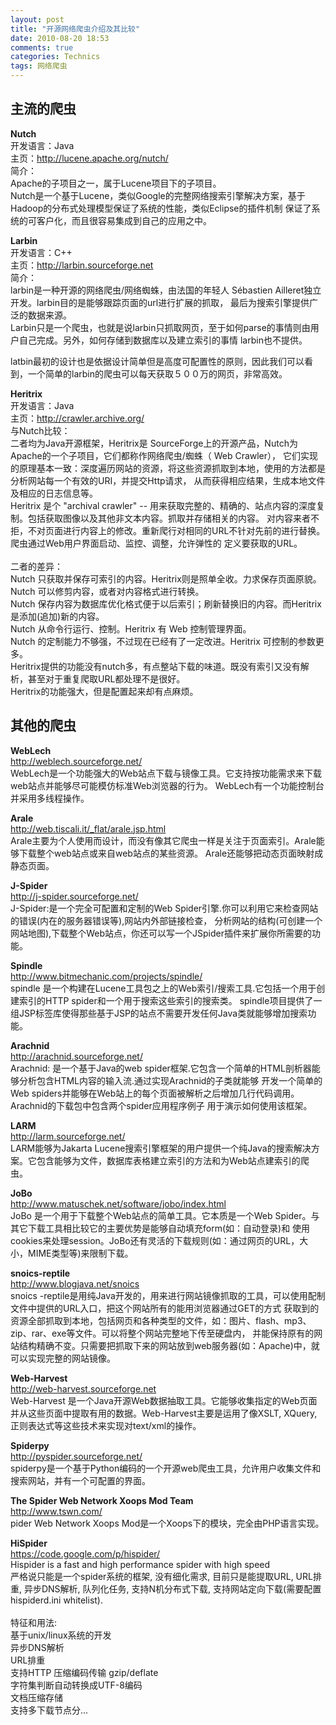 ```yaml
---
layout: post
title: "开源网络爬虫介绍及其比较"
date: 2010-08-20 18:53
comments: true
categories: Technics
tags: 网络爬虫
---
```

<h2>主流的爬虫</h2>
<p><strong>Nutch</strong></br>
开发语言：Java</br>
主页：<a href="http://lucene.apache.org/nutch/">http://lucene.apache.org/nutch/</a></br>
简介：</br>
Apache的子项目之一，属于Lucene项目下的子项目。</br>
Nutch是一个基于Lucene，类似Google的完整网络搜索引擎解决方案，基于Hadoop的分布式处理模型保证了系统的性能，类似Eclipse的插件机制
保证了系统的可客户化，而且很容易集成到自己的应用之中。
</p>
<!--more-->
<p><strong>Larbin</strong></br>
开发语言：C++</br>
主页：<a href="http://larbin.sourceforge.net/index-eng.html">http://larbin.sourceforge.net</a></br>
简介：</br>
larbin是一种开源的网络爬虫/网络蜘蛛，由法国的年轻人 Sébastien Ailleret独立开发。larbin目的是能够跟踪页面的url进行扩展的抓取，
最后为搜索引擎提供广泛的数据来源。</br>
Larbin只是一个爬虫，也就是说larbin只抓取网页，至于如何parse的事情则由用户自己完成。另外，如何存储到数据库以及建立索引的事情 larbin也不提供。</br>

latbin最初的设计也是依据设计简单但是高度可配置性的原则，因此我们可以看到，一个简单的larbin的爬虫可以每天获取５００万的网页，非常高效。
</p>

<p><strong>Heritrix</strong></br>
开发语言：Java</br>
主页：<a href="http://crawler.archive.org/">http://crawler.archive.org/</a></br>
与Nutch比较：</br>
二者均为Java开源框架，Heritrix是 SourceForge上的开源产品，Nutch为Apache的一个子项目，它们都称作网络爬虫/蜘蛛（ Web Crawler），
它们实现的原理基本一致：深度遍历网站的资源，将这些资源抓取到本地，使用的方法都是分析网站每一个有效的URI，并提交Http请求，
从而获得相应结果，生成本地文件及相应的日志信息等。</br>
Heritrix 是个 "archival crawler" -- 用来获取完整的、精确的、站点内容的深度复制。包括获取图像以及其他非文本内容。抓取并存储相关的内容。
对内容来者不拒，不对页面进行内容上的修改。重新爬行对相同的URL不针对先前的进行替换。爬虫通过Web用户界面启动、监控、调整，允许弹性的
定义要获取的URL。</br></br>
二者的差异：</br>
Nutch 只获取并保存可索引的内容。Heritrix则是照单全收。力求保存页面原貌。</br>
Nutch 可以修剪内容，或者对内容格式进行转换。</br>
Nutch 保存内容为数据库优化格式便于以后索引；刷新替换旧的内容。而Heritrix 是添加(追加)新的内容。</br>
Nutch 从命令行运行、控制。Heritrix 有 Web 控制管理界面。</br>
Nutch 的定制能力不够强，不过现在已经有了一定改进。Heritrix 可控制的参数更多。</br>
Heritrix提供的功能没有nutch多，有点整站下载的味道。既没有索引又没有解析，甚至对于重复爬取URL都处理不是很好。</br>
Heritrix的功能强大，但是配置起来却有点麻烦。
</p>

<h2>其他的爬虫</h2>
<p><strong>WebLech</strong></br>
<a href="http://weblech.sourceforge.net/">http://weblech.sourceforge.net/</a></br>
WebLech是一个功能强大的Web站点下载与镜像工具。它支持按功能需求来下载web站点并能够尽可能模仿标准Web浏览器的行为。
WebLech有一个功能控制台并采用多线程操作。
</p>

<p><strong>Arale</strong></br>
<a href="http://web.tiscali.it/_flat/arale.jsp.html">http://web.tiscali.it/_flat/arale.jsp.html</a></br>
Arale主要为个人使用而设计，而没有像其它爬虫一样是关注于页面索引。Arale能够下载整个web站点或来自web站点的某些资源。
Arale还能够把动态页面映射成静态页面。
</p>

<p><strong>J-Spider</strong></br>
<a href="http://j-spider.sourceforge.net/">http://j-spider.sourceforge.net/</a></br>
J-Spider:是一个完全可配置和定制的Web Spider引擎.你可以利用它来检查网站的错误(内在的服务器错误等),网站内外部链接检查，
分析网站的结构(可创建一个网站地图),下载整个Web站点，你还可以写一个JSpider插件来扩展你所需要的功能。
</p>

<p><strong>Spindle</strong></br>
<a href="http://www.bitmechanic.com/projects/spindle/">http://www.bitmechanic.com/projects/spindle/</a></br>
spindle 是一个构建在Lucene工具包之上的Web索引/搜索工具.它包括一个用于创建索引的HTTP spider和一个用于搜索这些索引的搜索类。
spindle项目提供了一组JSP标签库使得那些基于JSP的站点不需要开发任何Java类就能够增加搜索功能。
</p>

<p><strong>Arachnid</strong></br>
<a href="http://arachnid.sourceforge.net/">http://arachnid.sourceforge.net/</a></br>
Arachnid: 是一个基于Java的web spider框架.它包含一个简单的HTML剖析器能够分析包含HTML内容的输入流.通过实现Arachnid的子类就能够
开发一个简单的Web spiders并能够在Web站上的每个页面被解析之后增加几行代码调用。 Arachnid的下载包中包含两个spider应用程序例子
用于演示如何使用该框架。
</p>

<p><strong>LARM</strong></br>
<a href="http://larm.sourceforge.net/">http://larm.sourceforge.net/</a></br>
LARM能够为Jakarta Lucene搜索引擎框架的用户提供一个纯Java的搜索解决方案。它包含能够为文件，数据库表格建立索引的方法和为Web站点建索引的爬虫。
</p>

<p><strong>JoBo</strong></br>
<a href="http://www.matuschek.net/software/jobo/index.html">http://www.matuschek.net/software/jobo/index.html</a></br>
JoBo 是一个用于下载整个Web站点的简单工具。它本质是一个Web Spider。与其它下载工具相比较它的主要优势是能够自动填充form(如：自动登录)和
使用cookies来处理session。JoBo还有灵活的下载规则(如：通过网页的URL，大小，MIME类型等)来限制下载。
</p>

<p><strong>snoics-reptile</strong></br>
<a href="http://www.blogjava.net/snoics">http://www.blogjava.net/snoics</a></br>
snoics -reptile是用纯Java开发的，用来进行网站镜像抓取的工具，可以使用配制文件中提供的URL入口，把这个网站所有的能用浏览器通过GET的方式
获取到的资源全部抓取到本地，包括网页和各种类型的文件，如：图片、flash、mp3、zip、rar、exe等文件。可以将整个网站完整地下传至硬盘内，
并能保持原有的网站结构精确不变。只需要把抓取下来的网站放到web服务器(如：Apache)中，就可以实现完整的网站镜像。
</p>

<p><strong>Web-Harvest</strong></br>
<a href="http://web-harvest.sourceforge.net">http://web-harvest.sourceforge.net</a></br>
Web-Harvest 是一个Java开源Web数据抽取工具。它能够收集指定的Web页面并从这些页面中提取有用的数据。Web-Harvest主要是运用了像XSLT,
XQuery,正则表达式等这些技术来实现对text/xml的操作。
</p>

<p><strong>Spiderpy</strong></br>
<a href="http://pyspider.sourceforge.net/">http://pyspider.sourceforge.net/</a></br>
spiderpy是一个基于Python编码的一个开源web爬虫工具，允许用户收集文件和搜索网站，并有一个可配置的界面。
</p>

<p><strong>The Spider Web Network Xoops Mod Team</strong></br>
<a href="http://www.tswn.com/">http://www.tswn.com/</a></br>
pider Web Network Xoops Mod是一个Xoops下的模块，完全由PHP语言实现。
</p>

<p><strong>HiSpider</strong></br>
<a href="https://code.google.com/p/hispider/">https://code.google.com/p/hispider/</a></br>
Hispider is a fast and high performance spider with high speed</br>
严格说只能是一个spider系统的框架, 没有细化需求, 目前只是能提取URL, URL排重, 异步DNS解析, 队列化任务, 支持N机分布式下载, 
支持网站定向下载(需要配置hispiderd.ini whitelist).</br></br>
特征和用法:</br>
基于unix/linux系统的开发</br>
异步DNS解析</br>
URL排重</br>
支持HTTP 压缩编码传输 gzip/deflate</br>
字符集判断自动转换成UTF-8编码</br>
文档压缩存储</br>
支持多下载节点分...
</p>

